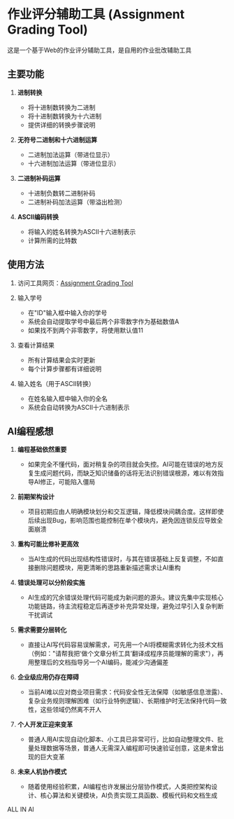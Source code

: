 # 作业评分辅助工具 (Assignment Grading Tool)

这是一个基于Web的作业评分辅助工具，是自用的作业批改辅助工具

## 主要功能

1. **进制转换**
   - 将十进制数转换为二进制
   - 将十进制数转换为十六进制
   - 提供详细的转换步骤说明

2. **无符号二进制和十六进制运算**
   - 二进制加法运算（带进位显示）
   - 十六进制加法运算（带进位显示）

3. **二进制补码运算**
   - 十进制负数转二进制补码
   - 二进制补码加法运算（带溢出检测）

4. **ASCII编码转换**
   - 将输入的姓名转换为ASCII十六进制表示
   - 计算所需的比特数

## 使用方法

1. 访问工具网页：[Assignment Grading Tool](xxx)

2. 输入学号
   - 在"ID"输入框中输入你的学号
   - 系统会自动提取学号中最后两个非零数字作为基础数值A
   - 如果找不到两个非零数字，将使用默认值11

3. 查看计算结果
   - 所有计算结果会实时更新
   - 每个计算步骤都有详细说明

4. 输入姓名（用于ASCII转换）
   - 在姓名输入框中输入你的全名
   - 系统会自动转换为ASCII十六进制表示

## AI编程感想

1. **编程基础依然重要**
   - 如果完全不懂代码，面对稍复杂的项目就会失控。AI可能在错误的地方反复生成问题代码，而缺乏知识储备的话将无法识别错误根源，难以有效指导AI修正，可能陷入僵局

2. **前期架构设计**
   - 项目初期应由人明确模块划分和交互逻辑，降低模块间耦合度。这样即使后续出现Bug，影响范围也能控制在单个模块内，避免因连锁反应导致全面崩溃

3. **重构可能比修补更高效**
   - 当AI生成的代码出现结构性错误时，与其在错误基础上反复调整，不如直接删除问题模块，用更清晰的思路重新描述需求让AI重构

4. **错误处理可以分阶段实施**
   - AI生成的冗余错误处理代码可能成为新问题的源头。建议先集中实现核心功能链路，待主流程稳定后再逐步补充异常处理，避免过早引入复杂判断干扰调试

5. **需求需要分层转化**
   - 直接让AI写代码容易误解需求，可先用一个AI将模糊需求转化为技术文档（例如："请帮我把‘做个文章分析工具’翻译成程序员能理解的需求"），再用整理后的文档指导另一个AI编码，能减少沟通偏差

6. **企业级应用仍存在障碍**
   - 当前AI难以应对商业项目需求：代码安全性无法保障（如敏感信息泄露）、复杂业务规则理解困难（如行业特例逻辑）、长期维护时无法保持代码一致性，这些领域仍然离不开人

7. **个人开发正迎来变革**
   - 普通人用AI实现自动化脚本、小工具已非常可行，比如自动整理文件、批量处理数据等场景，普通人无需深入编程即可快速验证创意，这是未曾出现的巨大变革

8. **未来人机协作模式**
   - 随着使用经验积累，AI编程也许发展出分层协作模式，人类把控架构设计、核心算法和关键模块，AI负责实现工具函数、模板代码和文档生成

ALL IN AI
